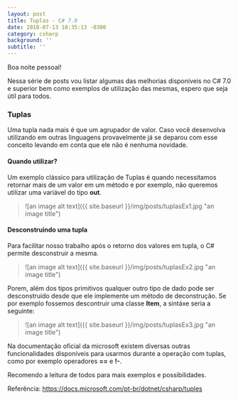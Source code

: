```yaml
---
layout: post
title: Tuplas - C# 7.0
date: 2018-07-13 18:35:13 -0300
category: csharp
background: ''
subtitle: ''
---
```


Boa noite pessoal!  

Nessa série de posts vou listar algumas das melhorias disponíveis no C# 7.0 e superior bem como exemplos de utilização das mesmas, espero que seja útil para todos.  

### Tuplas

Uma tupla nada mais é que um agrupador de valor. Caso você desenvolva utilizando em outras linguagens provavelmente já se deparou com esse conceito levando em conta que ele não é nenhuma novidade.

#### Quando utilizar?

Um exemplo clássico para utilização de Tuplas é quando necessitamos retornar mais de um valor em um método e por exemplo, não queremos utilizar uma variável do tipo **out**.  

> ![an image alt text]({{ site.baseurl }}/img/posts/tuplasEx1.jpg "an image title")  

#### Desconstruindo uma tupla  

Para facilitar nosso trabalho após o retorno dos valores em tupla, o C# permite desconstruir a mesma.  

> ![an image alt text]({{ site.baseurl }}/img/posts/tuplasEx2.jpg "an image title")  

Porem, além dos tipos primitivos qualquer outro tipo de dado pode ser desconstruído desde que ele implemente um método de deconstrução. Se por exemplo fossemos descontruir uma classe **Item**, a sintáxe seria a seguinte:

> ![an image alt text]({{ site.baseurl }}/img/posts/tuplasEx3.jpg "an image title")  

Na documentação oficial da microsoft existem diversas outras funcionalidades disponíveis para usarmos durante a operação com tuplas, como por exemplo operadores **==** e **!-**.  

Recomendo a leitura de todos para mais exemplos e possibilidades.  

Referência: <https://docs.microsoft.com/pt-br/dotnet/csharp/tuples>  
